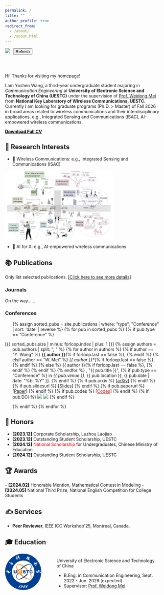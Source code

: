 ```yaml
---
permalink: /
title: ""
author_profile: true
redirect_from: 
  - /about/
  - /about.html
---
```


<style type="text/css">
    h2 {text-align: left}
	h3 {text-align: left}
</style>

<style type="text/css">
	.someClass {
		display: flex;
		justify-content: space-between;
	}

	.content-container {
      display: flex;
      align-items: left;
      gap: 10px; /* 设置元素之间的间距 */
      flex-wrap: wrap; /* 如果屏幕过窄，元素会自动换行 */
    }

    .button-container {
      position: relative;
      display: inline-block;
    }

	/* Tooltip styling */
    .tooltip {
      visibility: hidden;
      background-color: #333;
      color: #fff;
      text-align: left;
      border-radius: 5px;
      padding: 5px;
      position: absolute;
      z-index: 1;
      bottom: 125%; /* Position above the button */
      left: 50%;
      transform: translateX(-50%);
      white-space: nowrap;
      font-size: 14px;
      opacity: 0;
      transition: opacity 0.3s;
    }

    /* Tooltip arrow */
    .tooltip::after {
      content: "";
      position: absolute;
      top: 100%; /* Position below the tooltip */
      left: 50%;
      transform: translateX(-50%);
      border-width: 5px;
      border-style: solid;
      border-color: #333 transparent transparent transparent;
    }

    /* Show tooltip on hover */
    .button-container:hover .tooltip {
      visibility: visible;
      opacity: 1;
    }
</style>

<script>
function refreshPage() {
      location.reload();
    }
</script>


<div class="content-container" style="font-size:0.8em;">
<!-- <img src="https://img.shields.io/github/actions/workflow/status/Sashimi-Balls/Sashimi-Balls.github.io/google_citation.yml?branch=main&logo=github" height="50px"> -->
<img src="https://img.shields.io/github/last-commit/Sashimi-Balls/Sashimi-Balls.github.io?logo=github" height="50px">
<!-- <img src="https://hits.seeyoufarm.com/api/count/incr/badge.svg?url=https%3A%2F%2FSashimi-Balls.github.io&count_bg=%2379C83D&title_bg=%23555555&icon=googleanalytics.svg&icon_color=%23E7E7E7&title=visits&edge_flat=false" height="50px"/> -->
<div class="button-container">
      <button class="refresh-btn" onclick="refreshPage()">Refresh</button>
      <div class="tooltip">Refresh for Updates</div>
</div>
<!-- <button class="refresh-btn" onclick="refreshPage()" height="50px">Refresh</button><div class="tooltip">Click to refresh the page</div> -->
</div>
<br>

Hi! Thanks for visiting my homepage!  

I am Yushen Wang, a third-year undergraduate student majoring in *Communication Engineering* at **University of Electronic Science and Technology of China (UESTC)** under the supervision of [Prof. Weidong Mei](https://faculty.uestc.edu.cn/meiweidong/zh_CN/index.htm) from **National Key Laboratory of Wireless Communications, UESTC**. Currently I am looking for graduate programs (Ph.D. > Master) of Fall 2026 in broad areas related to wireless communications and their interdisciplinary applications, e.g., Integrated Sensing and Communications (ISAC), AI-empowered wireless communications.  

<b><a href="/files/CV_YushenWang.pdf" ><font color="#000000">Download Full CV</font></a></b>


<h2 id="research-interests">🔬 Research Interests</h2>

- 📡 Wireless Communications: e.g., Integrated Sensing and Communications (ISAC)

<div style="display: flex; align-items: left;">
    <!-- 这是一个弹性布局容器，内容左对齐 -->
    <img src="../images/ISAC_scenario.png" alt="UESTC_banner" style="width: 70%;">
    <!-- 图片，宽度为父元素的70% -->
</div>   

- 🤖 AI for X: e.g., AI-empowered wireless communications  

<h2 id="publications">📚 Publications</h2>

Only list selected publications. <a href="/publications/">[Click here to see more details]</a>

### Journals
On the way......

### Conferences
<ol class="publications">
{% assign sorted_pubs = site.publications | where: "type", "Conference" | sort: 'date' | reverse %}
{% for pub in sorted_pubs %}
	{% if pub.type == "Conference" %}
	<p style="text-indent: -1.5rem;margin-left: 0rem;">
    <span class="publications-number">[{{ sorted_pubs.size | minus: forloop.index | plus: 1  }}]</span>
    {% assign authors = pub.authors | split: ", " %}
    {% for author in authors %}
        {% if author == "Y. Wang" %}
        	<strong>{{ author }}</strong>{% if forloop.last == false %}, {% endif %}
		{% elsif author == "W. Mei" %}
			<i>{{ author }}*</i>{% if forloop.last == false %}, {% endif %}
        {% else %}
          	{{ author }}{% if forloop.last == false %}, {% endif %}
        {% endif %}
    {% endfor %}
    , "{{ pub.title }}",
	{% if pub.type == "Conference" %}
		in <i>{{ pub.venue }}</i>, {{ pub.location }}, {{ pub.date | date: "%b. %Y" }}.
	{% endif %}
	{% if pub.arxiv %}
		[<a href="{{ pub.arxiv }}" target="_blank">arXiv</a>]
	{% endif %}
	{% if pub.slidesurl %}
		[<a href="{{ pub.slidesurl }}" target="_blank">Slides</a>]
	{% endif %}
	{% if pub.paperurl %}
		[<a href="{{ pub.paperurl }}" target="_blank">Paper</a>]
	{% endif %}
	{% if pub.codes %}
		[<a href="{{ pub.codes }}" target="_blank"><font color="#FF0000">Codes</font></a>]
	{% endif %}
	{% if pub.DOI %}
		<a href="https://doi.org/{{ pub.DOI }}" target="_blank"><img src="https://zenodo.org/badge/DOI/{{ pub.DOI }}.svg" height="60px"></a>
		<img src="https://api.juleskreuer.eu/citation-badge.php?doi={{ pub.DOI }}" height="60px">
	{% endif %}
	<br>
  	</p>
	{% endif %}
{% endfor %}
</ol>


<h2 id="honors">🎉 Honors</h2>

- <b><font color="#000000">[2023.12]</font></b> Corporate Scholarship, Luzhou Laojiao
- <b><font color="#000000">[2023.12]</font></b> Outstanding Student Scholarship, UESTC
- <b><font color="#000000">[2024.12]</font></b> <font color="#FF0000">National Scholarship</font> for Undergraduates, Chinese Ministry of Education
- <b><font color="#000000">[2024.12]</font></b> Outstanding Student Scholarship, UESTC


<h2 id="awards">🏆 Awards</h2>
- <b><font color="#000000">[2024.02]</font></b> Honorable Mention, Mathematical Contest in Modeling
- <b><font color="#000000">[2024.05]</font></b> National Third Prize, National English Competition for College Students


<h2 id="services">✍️ Services</h2>

- **Peer Reviewer**, IEEE ICC Workshop'25, Montreal, Canada.


<h2 id="education">🎓 Education</h2>
<div style="display: flex; align-items: left;">
    <div style="flex: 1">
        <img src="../images/UESTC.png" alt="UESTC_banner" style="width: 70%;">
    </div>
    <div style="flex: 2;">
        <p>University of Electronic Science and Technology of China</p>
        <ul>
            <li>B.Eng. in Communication Engineering, Sept. 2022 - Jun. 2026 (expected)</li>
            <li>Supervisor: <a href="https://faculty.uestc.edu.cn/meiweidong/zh_CN/index.htm">Prof. Weidong Mei</a></li>
        </ul>
    </div>
</div>


